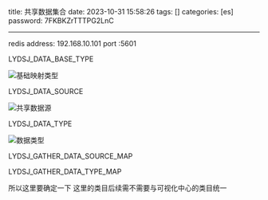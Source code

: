 title: 共享数据集合 
date: 2023-10-31 15:58:26 
tags: []
categories: [es]
password: 7FKBKZrTTTPG2LnC

---
 <!--more-->
redis address: 192.168.10.101
port :5601


LYDSJ_DATA_BASE_TYPE

![基础映射类型](http://img.wqkenqing.ren/ce745f99167b91191debfc65fad693b4.png)

LYDSJ_DATA_SOURCE

![共享数据源](http://img.wqkenqing.ren/215be461e444100be5552e288a00caba.png)


LYDSJ_DATA_TYPE

![数据类型](http://img.wqkenqing.ren/f6e0b3711855e7f65380444470913900.png)


LYDSJ_GATHER_DATA_SOURCE_MAP


LYDSJ_GATHER_DATA_TYPE_MAP


所以这里要确定一下
这里的类目后续需不需要与可视化中心的类目统一
